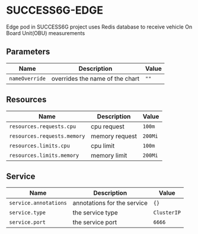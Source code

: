 # SUCCESS6G-EDGE

Edge pod in SUCCESS6G project uses Redis database to receive vehicle On Board Unit(OBU) measurements

## Parameters

| Name           | Description                     | Value |
| -------------- | ------------------------------- | ----- |
| `nameOverride` | overrides the name of the chart | `""`  |


## Resources

| Name                        | Description    | Value   |
| --------------------------- | -------------- | ------- |
| `resources.requests.cpu`    | cpu request    | `100m`  |
| `resources.requests.memory` | memory request | `200Mi` |
| `resources.limits.cpu`      | cpu limit      | `100m`  |
| `resources.limits.memory`   | memory limit   | `200Mi` |


## Service

| Name                  | Description                 | Value       |
| --------------------- | --------------------------- | ----------- |
| `service.annotations` | annotations for the service | `{}`        |
| `service.type`        | the service type            | `ClusterIP` |
| `service.port`        | the service port            | `6666`      |